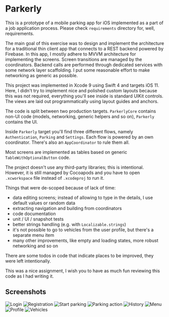 # Parkerly

This is a prototype of a mobile parking app for iOS implemented as a part of a job application process. 
Please check `requirements` directory for, well, requirements.

The main goal of this exercise was to design and implement the architecture for a traditional thin client app that connects to a REST backend powered by Firebase. In this app, I mostly adhere to MVVM architecture for implementing the screens. Screen transitions are managed by the coordinators. Backend calls are performed through dedicated services with some network layer scaffolding. I put some reasonable effort to make networking as generic as possible. 

This project was implemented in Xcode 9 using Swift 4 and targets iOS 11. Here, I didn't try to implement nice and polished custom layouts because this was not required, everything you'll see inside is standard UIKit controls. The views are laid out programmatically using layout guides and anchors.

The code is split between two production targets. `ParkerlyCore` contains non-UI code (models, networking, generic helpers and so on), `Parkerly` contains the UI.

Inside `Parkerly` target you'll find three different flows, namely `Authentication`, `Parking` and `Settings`. Each flow is powered by an own coordinator. There's also an `AppCoordinator` to rule them all.

Most screens are implemented as tables based on generic `TableWithOptionalButton` code.  

The project doesn't use any third-party libraries; this is intentional. However, it is still managed by Cocoapods and you have to open `.xcworkspace` file instead of `.xcodeproj` to run it.

Things that were de-scoped because of lack of time:
- data editing screens; instead of allowing to type in the details, I use default values or random data
- extracting navigation and building from coordinators 
- code documentation
- unit / UI / snapshot tests
- better strings handling (e.g. with `Localizable.strings`)
- it's not possible to go to vehicles from the user profile, but there's a separate menu item
- many other improvements, like empty and loading states, more robust networking and so on

There are some todos in code that indicate places to be improved, they were left intentionally.   

This was a nice assignment, I wish you to have as much fun reviewing this code as I had writing it.

## Screenshots

![Login](https://raw.githubusercontent.com/dzzh/parkerly/master/screenshots/2-login.png)
![Registration](https://raw.githubusercontent.com/dzzh/parkerly/master/screenshots/3-registration.png)
![Start parking](https://raw.githubusercontent.com/dzzh/parkerly/master/screenshots/4-start_parking.png)
![Parking action](https://raw.githubusercontent.com/dzzh/parkerly/master/screenshots/5-parking_action.png)
![History](https://raw.githubusercontent.com/dzzh/parkerly/master/screenshots/6-history.png)
![Menu](https://raw.githubusercontent.com/dzzh/parkerly/master/screenshots/7-menu.png)
![Profile](https://raw.githubusercontent.com/dzzh/parkerly/master/screenshots/8-profile.png)
![Vehicles](https://raw.githubusercontent.com/dzzh/parkerly/master/screenshots/9-vehicles.png)
